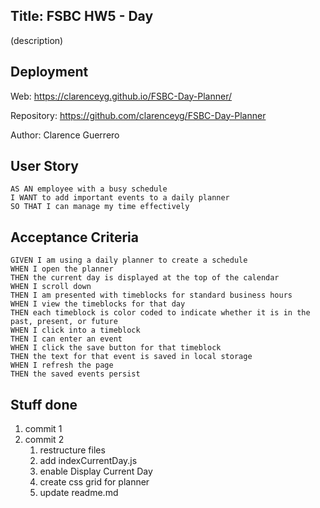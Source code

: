## Title: FSBC HW5 - Day
(description)

## Deployment
Web: https://clarenceyg.github.io/FSBC-Day-Planner/

Repository: https://github.com/clarenceyg/FSBC-Day-Planner

Author: Clarence Guerrero

## User Story
```
AS AN employee with a busy schedule
I WANT to add important events to a daily planner
SO THAT I can manage my time effectively
```

## Acceptance Criteria
```
GIVEN I am using a daily planner to create a schedule
WHEN I open the planner
THEN the current day is displayed at the top of the calendar
WHEN I scroll down
THEN I am presented with timeblocks for standard business hours
WHEN I view the timeblocks for that day
THEN each timeblock is color coded to indicate whether it is in the past, present, or future
WHEN I click into a timeblock
THEN I can enter an event
WHEN I click the save button for that timeblock
THEN the text for that event is saved in local storage
WHEN I refresh the page
THEN the saved events persist
```

## Stuff done
1. commit 1
2. commit 2
   1. restructure files
   2. add indexCurrentDay.js
   3. enable Display Current Day
   4. create css grid for planner
   5. update readme.md
